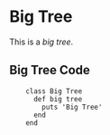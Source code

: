 # Big Tree

This is a *big tree*.

## Big Tree Code


        class Big Tree
          def big tree
            puts 'Big Tree'
          end
        end

